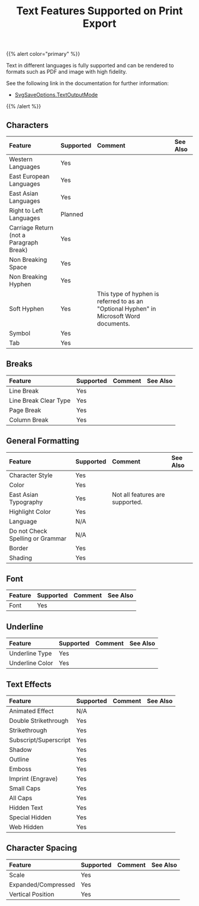﻿---
title: Text Features Supported on Print Export
type: docs
weight: 120
url: /net/text-features-supported-on-print-export/
---

{{% alert color="primary" %}} 

Text in different languages is fully supported and can be rendered to formats such as PDF and image with high fidelity.

See the following link in the documentation for further information:

- [SvgSaveOptions.TextOutputMode](https://apireference.aspose.com/words/net/aspose.words.saving/svgsaveoptions/properties/textoutputmode)

{{% /alert %}} 

## Characters

|Feature|Supported|Comment|See Also|
| :- | :- | :- | :- |
|Western Languages |Yes | | |
|East European Languages |Yes | | |
|East Asian Languages |Yes | | |
|Right to Left Languages |Planned | | |
|Carriage Return (not a Paragraph Break) |Yes | | |
|Non Breaking Space |Yes | | |
|Non Breaking Hyphen |Yes | | |
|Soft Hyphen |Yes |This type of hyphen is referred to as an "Optional Hyphen" in Microsoft Word documents. | |
|Symbol |Yes | | |
|Tab |Yes | | |

## Breaks

|Feature|Supported|Comment|See Also|
| :- | :- | :- | :- |
|Line Break |Yes | | |
|Line Break Clear Type |Yes | | |
|Page Break |Yes | | |
|Column Break |Yes | | |

## General Formatting

|Feature|Supported|Comment|See Also|
| :- | :- | :- | :- |
|Character Style |Yes | | |
|Color |Yes | | |
|East Asian Typography |Yes |Not all features are supported. | |
|Highlight Color |Yes | | |
|Language |N/A | | |
|Do not Check Spelling or Grammar |N/A | | |
|Border |Yes | | |
|Shading |Yes | | |

## Font

|Feature|Supported|Comment|See Also|
| :- | :- | :- | :- |
|Font |Yes | | |

## Underline

|Feature|Supported|Comment|See Also|
| :- | :- | :- | :- |
|Underline Type |Yes | | |
|Underline Color |Yes | | |

## Text Effects

|Feature|Supported|Comment|See Also|
| :- | :- | :- | :- |
|Animated Effect |N/A | | |
|Double Strikethrough |Yes | | |
|Strikethrough |Yes | | |
|Subscript/Superscript |Yes | | |
|Shadow |Yes | | |
|Outline |Yes | | |
|Emboss |Yes | | |
|Imprint (Engrave) |Yes | | |
|Small Caps |Yes | | |
|All Caps |Yes | | |
|Hidden Text |Yes | | |
|Special Hidden |Yes | | |
|Web Hidden |Yes | | |

## Character Spacing

|Feature|Supported|Comment|See Also|
| :- | :- | :- | :- |
|Scale |Yes | | |
|Expanded/Compressed |Yes | | |
|Vertical Position |Yes | | |

